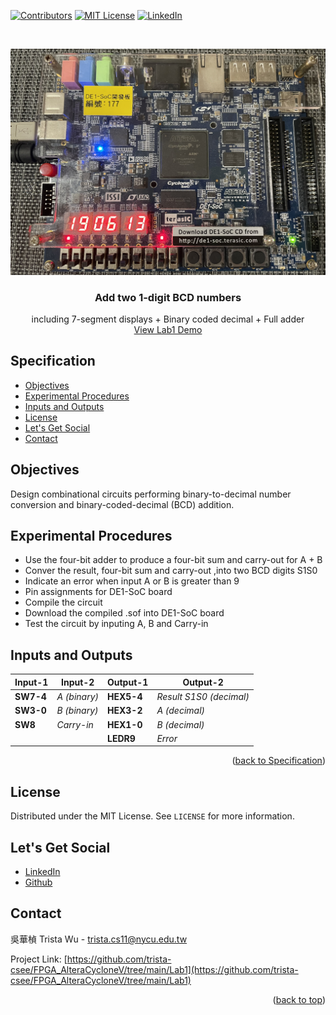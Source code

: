 <a name="readme-top"></a>
<!-- PROJECT SHIELDS -->
[![Contributors][contributors-shield]]()
[![MIT License][license-shield]][license-url]
[![LinkedIn][linkedin-shield]][linkedin-url]

<!-- PROJECT LOGO -->
<br />
<p align="center">
  <a href="https://github.com/trista-csee/FPGA_AlteraCycloneV/tree/main/Lab1">
    <img src="./images/Lab1-Logo.jpg" alt="Logo">
  </a>

  <h3 align="center">Add two 1-digit BCD numbers</h3>

  <p align="center">
    including 7-segment displays + Binary coded decimal + Full adder
    <br />
    <a href="https://github.com/trista-csee/FPGA_AlteraCycloneV/tree/main/LabsDemo/Lab1">View Lab1 Demo</a>
  </p>
</p>


<a name="Spec"></a>
<!-- Specification -->
## Specification

* [Objectives](#objectives)
* [Experimental Procedures](#experimental-procedures)
* [Inputs and Outputs](#inputs-and-outputs)
* [License](#license)
* [Let's Get Social](#lets-get-social)
* [Contact](#contact)


<!-- Objectives -->
## Objectives

Design combinational circuits performing binary-to-decimal number conversion and binary-coded-decimal (BCD) addition.


<!-- Experimental Procedures -->
## Experimental Procedures

* Use the four-bit adder to produce a four-bit sum and carry-out for A + B
* Conver the result, four-bit sum and carry-out ,into two BCD digits S1S0
* Indicate an error when input A or B is greater than 9
* Pin assignments for DE1-SoC board
* Compile the circuit
* Download the compiled .sof into DE1-SoC board
* Test the circuit by inputing A, B and Carry-in


<!-- Inputs and Outputs -->
## Inputs and Outputs

|Input-1|Input-2|Output-1|Output-2|
|-----------|-------------|------------|------------------------|
|**SW7-4**|*A (binary)*|**HEX5-4**|*Result S1S0 (decimal)*|
|**SW3-0**|*B (binary)*|**HEX3-2**|*A (decimal)*|
|**SW8**|*Carry-in*|**HEX1-0**|*B (decimal)*|
|||**LEDR9**|*Error*|

<p align="right">(<a href="#Spec">back to Specification</a>)</p>



<!-- LICENSE -->
## License

Distributed under the MIT License. See `LICENSE` for more information.


<!-- LET'S GET SOCIAL -->
## Let's Get Social

* [LinkedIn](https://www.linkedin.com/in/%E8%8F%AF%E6%A5%A8-%E5%90%B3-363252241/)
* [Github](https://github.com/trista-csee)


<!-- CONTACT -->
## Contact

吳華楨 Trista Wu - trista.cs11@nycu.edu.tw

Project Link: [https://github.com/trista-csee/FPGA_AlteraCycloneV/tree/main/Lab1](https://github.com/trista-csee/FPGA_AlteraCycloneV/tree/main/Lab1)

<p align="right">(<a href="#readme-top">back to top</a>)</p>


<!-- MARKDOWN LINKS & IMAGES -->
[contributors-shield]: https://img.shields.io/badge/contributors-1-orange.svg?style=flat-square
[license-shield]: https://img.shields.io/badge/license-MIT-blue.svg?style=flat-square
[license-url]: https://choosealicense.com/licenses/mit
[linkedin-shield]: https://img.shields.io/badge/-LinkedIn-black.svg?style=flat-square&logo=linkedin&colorB=555
[linkedin-url]: https://www.linkedin.com/in/%E8%8F%AF%E6%A5%A8-%E5%90%B3-363252241/
[product-screenshot]: ./images/projects/portfolio.jpg

